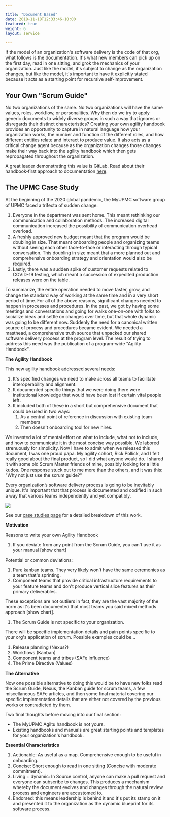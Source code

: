 ```yaml
---

title: "Document Based"  
date: 2018-11-18T12:33:46+10:00  
featured: true  
weight: 6  
layout: service

---
```


If the model of an organization's software delivery is the code of that org, what follows is the documentation. It's what new members can pick up on the first day, read in one sitting, and grok the mechanics of your organization. Just like the model, it's subject to change as the organization changes, but like the model, it's important to have it explicitly stated because it acts as a starting point for recursive self-improvement.

## Your Own "Scrum Guide"

No two organizations of the same. No two organizations will have the same values, roles, workflow, or personalities. Why then do we try to apply generic documents to widely diverse groups in such a way that ignores or disregards their distinct characteristics? Creating your own agility handbook provides an opportunity to capture in natural language how your organization works, the number and function of the different roles, and how different entities relate and interact to produce value. It also acts as a critical change agent because as the organization changes those changes make their way back into the agility handbook which then gets repropagated throughout the organization.

A great leader demonstrating this value is GitLab. Read about their handbook-first approach to documentation [here](https://about.gitlab.com/company/culture/all-remote/handbook-first-documentation/). 

## The UPMC Case Study

At the beginning of the 2020 global pandemic, the MyUPMC software group of UPMC faced a trifecta of sudden change:

1.  Everyone in the department was sent home. This meant rethinking our communication and collaboration methods. The increased digital communication increased the possibility of communication overhead overload.
2.  A freshly approved new budget meant that the program would be doubling in size. That meant onboarding people and organizing teams without seeing each other face-to-face or interacting through typical conversation. This doubling in size meant that a more planned out and comprehensive onboarding strategy and orientation would also be required.
3.  Lastly, there was a sudden spike of customer requests related to COVID-19 testing, which meant a succession of expedited production releases were on the table.

To summarize, the entire operation needed to move faster, grow, and change the standard way of working at the same time and in a very short period of time. For all of the above reasons, significant changes needed to happen in processes and procedures. In the past, we got by having some meetings and conversations and going for walks one-on-one with folks to socialize ideas and settle on changes over time, but that whole dynamic was going to be different now. Suddenly the need for a canonical written source of process and procedures became evident. We needed a masthead, a comprehensive truth source that unpacked our shared software delivery process at the program level. The result of trying to address this need was the publication of a program-wide "Agility Handbook". 

**The Agility Handbook**

This new agility handbook addressed several needs:

1.  It's specified changes we need to make across all teams to facilitate interoperability and alignment.
2.  It documented specific things that we were doing there were institutional knowledge that would have been lost if certain vital people left.
3.  It included both of these in a short but comprehensive document that could be used in two ways:
    1.  As a central point of reference in discussion with existing team members
    2.  Then doesn't onboarding tool for new hires.

We invested a lot of mental effort on what to include, what not to include, and how to communicate it in the most concise way possible. We labored strenuously for simplicity. Now I have to admit when we released this document, I was one proud papa. My agility cohort, Rick Pollick, and I felt really good about the final product, so I did what anyone would do. I shared it with some old Scrum Master friends of mine, possibly looking for a little kudos. One response stuck out to me more than the others, and it was this: "Why not just use the scrum guide?"

Every organization’s software delivery process is going to be inevitably unique. It's important that that process is documented and codified in such a way that various teams independently and yet compatibly. 

![](https://user-images.githubusercontent.com/1808235/115281794-640faa00-a117-11eb-9b3d-797ec697c98b.jpg)

See our [case studies page](https://dragonagility.com/case-studies/) for a detailed breakdown of this work.

**Motivation**

Reasons to write your own Agility Handbook

1.  If you deviate from any point from the Scrum Guide, you can't use it as your manual \[show chart\]

Potential or common deviations:

1.  Pure kanban teams. They very likely won't have the same ceremonies as a team that's sprinting.
2.  Component teams that provide critical infrastructure requirements to your feature teams and don't produce vertical slice features as their primary deliverables.

These exceptions are not outliers in fact, they are the vast majority of the norm as it's been documented that most teams you said mixed methods approach \[show chart\].

1.  The Scrum Guide is not specific to your organization.

There will be specific implementation details and pain points specific to your org's application of scrum. Possible examples could be…

1.  Release planning (Nexus?)
2.  Workflows (Kanban)
3.  Component teams and tribes (SAFe influence)
4.  The Prime Directive (Values)

**The Alternative**

Now one possible alternative to doing this would be to have new folks read the Scrum Guide, Nexus, the Kanban guide for scrum teams, a few miscellaneous SAFe articles, and then some final material covering our specific implementation details that are either not covered by the previous works or contradicted by them. 

Two final thoughts before moving into our final section:

*   The MyUPMC Agiltu handbook is not yours.
*   Existing handbooks and manuals are great starting points and templates for your organization's handbook.

**Essential Characteristics**

1.  Actionable: As useful as a map. Comprehensive enough to be useful in onboarding.
2.  Concise: Short enough to read in one sitting (Concise with moderate commitment).
3.  Living + dynamic: In Source control, anyone can make a pull request and everyone can subscribe to changes. This produces a mechanism whereby the document evolves and changes through the natural review process and engineers are accustomed to.
4.  Endorsed: this means leadership is behind it and it's put its stamp on it and presented it to the organization as the dynamic blueprint for its software process.
